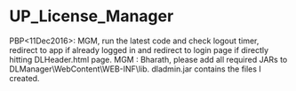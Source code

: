 # UP_License_Manager
PBP<11Dec2016>: MGM, run the latest code and check logout timer, redirect to app if already logged in and redirect to login page if directly hitting DLHeader.html page.
MGM : Bharath, please add all required JARs to DLManager\WebContent\WEB-INF\lib. dladmin.jar contains the files I created.
